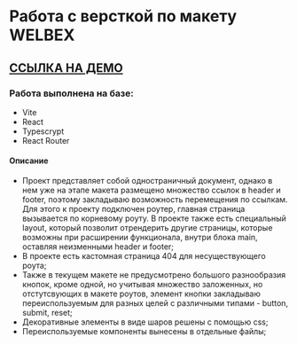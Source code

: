 # Работа с версткой по макету WELBEX

## [ССЫЛКА НА ДЕМО](https://amotest.vercel.app/)

### Работа выполнена на базе: 
- Vite
- React
- Typescrypt
- React Router

#### Описание
- Проект представляет собой одностраничный документ, однако в нем уже на этапе макета размещено множество ссылок в header и footer, поэтому закладываю возможность перемещения по ссылкам. Для этого к проекту подключен роутер, главная страница вызывается по корневому роуту. В проекте также есть специальный layout, который позволит отрендерить другие страницы, которые возможны при расширении функционала, внутри блока main, оставляя неизменными header и footer;
- В проекте есть кастомная страница 404 для несуществующего роута;
- Также в текущем макете не предусмотрено большого разнообразия кнопок, кроме одной, но учитывая множество заложенных, но отстутсвующих в макете роутов, элемент кнопки закладываю переиспользуемым для разных целей с различными типами - button, submit, reset;
- Декоративные элементы в виде шаров решены с помощью css;
- Переиспользуемые компоненты вынесены в отдельные файлы;

